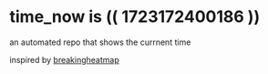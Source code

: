 # time_now is (( 1723172400186 ))

an automated repo that shows the currnent time

inspired by [breakingheatmap](https://github.com/breakingheatmap/breakingheatmap)